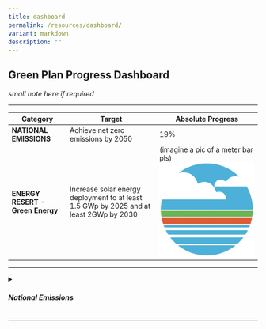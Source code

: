 ```yaml
---
title: dashboard
permalink: /resources/dashboard/
variant: markdown
description: ""
---
```

<style>
/*style for overall progress bar */
progress{
    /*reset to default appearance*/`
    -webkit-``appearance``:` `none``;`

    `-moz-``appearance``:` `none``;`

    `appearance``:` `none``;`

    `width``:` `200px``;`

    `height``:` `20px``;`

    `border-radius``:` `20px``;`

    `border``:` `1px` `solid` `#434343``;`

`}`

`/*style for background track*/`

`progress::-webkit-progress-bar {`

    `background``:` `rgb``(``221``,` `221``,` `221``);`

    `box-shadow``:` `0` `2px` `3px` `rgba``(``0``,` `0``,` `0``,` `0.2``)` `inset``;`

    `border-radius``:` `20px``;`

`}`

`/*style for progress track*/`

`progress::-webkit-progress-value {`

    `background-image``:` `linear-gradient``(``120``deg,``#ffd173` `0``,``#18cc00` `55%``);`

    `border-radius``:` `20px``;`

`}`

`</style>

## Green Plan Progress Dashboard

*small note here if required*
***


|Category                                    |Target                                                          |Absolute Progress |
| ------------------------------- | ---------------------------------------- | ------------------ |
|**NATIONAL EMISSIONS**     | Achieve net zero emissions by 2050     |       19%
|**ENERGY RESERT - Green Energy** | Increase solar energy deployment to at least 1.5 GWp by 2025 and at least 2GWp by 2030   | (imagine a pic of a meter bar pls) ![](/images/thumbnail.png)



<hr>
<details>
	<summary><h5>National Emissions</h5></summary>
	
- <b>Achieve net zero emissions by 2050: 
	
    
      
				<style>
				  meter {
          width: 500px;
          height: 50px;
          }
				</style>
      
      
        <meter max="100" min="0" value="19">19%</meter> 19%<br>
      
    
	
</b></details><b>
<hr></b>